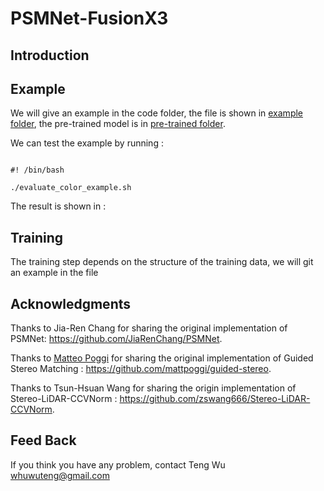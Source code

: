 # PSMNet-FusionX3

## Introduction



## Example

We will give an  example in the code folder, the file is shown in [example folder](./example), the pre-trained model is in [pre-trained folder](pretrained).

We can test the example by running :

```

#! /bin/bash

./evaluate_color_example.sh

```

The result is shown in : 



## Training

The training step depends on the structure of the training data, we will git an example in the file 


## Acknowledgments

Thanks to Jia-Ren Chang for sharing the original implementation of PSMNet: https://github.com/JiaRenChang/PSMNet.

Thanks to [Matteo Poggi](https://vision.disi.unibo.it/~mpoggi/) for  sharing the original implementation of Guided Stereo Matching : https://github.com/mattpoggi/guided-stereo.

Thanks to Tsun-Hsuan Wang for sharing the origin implementation of Stereo-LiDAR-CCVNorm : https://github.com/zswang666/Stereo-LiDAR-CCVNorm.

## Feed Back

If you think you have any problem, contact Teng Wu <whuwuteng@gmail.com>
